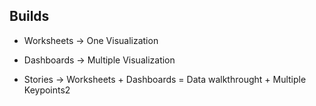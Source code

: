 ## Builds

- Worksheets -> One Visualization
  
- Dashboards -> Multiple Visualization

- Stories -> Worksheets + Dashboards = Data walkthrought + Multiple Keypoints2